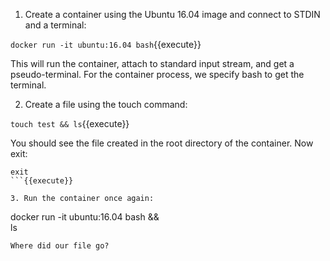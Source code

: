 1. Create a container using the Ubuntu 16.04 image and connect to STDIN and a terminal:

`docker run -it ubuntu:16.04 bash`{{execute}}

This will run the container, attach to standard input stream, and get a pseudo-terminal. For the container process, we specify bash to get the terminal.

2. Create a file using the touch command:

`touch test && ls`{{execute}}

You should see the file created in the root directory of the container. Now exit:
```
exit
```{{execute}}

3. Run the container once again:
```
docker run -it ubuntu:16.04 bash && \
ls
```{{execute}}
Where did our file go?